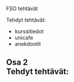 FSO tehtävät  

Tehdyt tehtävät:  
- kurssitiedot
- unicafe
- anekdootit

Osa 2  
Tehdyt tehtävät:
-